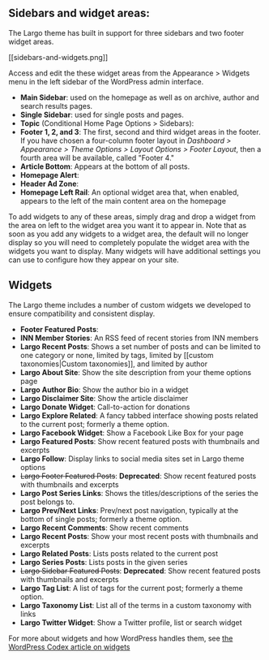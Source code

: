 ## Sidebars and widget areas:

The Largo theme has built in support for three sidebars and two footer widget areas. 

[[sidebars-and-widgets.png]]

Access and edit the these widget areas from the Appearance &gt; Widgets menu in the left sidebar of the WordPress admin interface.

- **Main Sidebar**: used on the homepage as well as on archive, author and search results pages.
- **Single Sidebar**: used for single posts and pages.
- **Topic** (Conditional Home Page Options > Sidebars): 
- **Footer 1, 2, and 3**: The first, second and third widget areas in the footer. If you have chosen a four-column footer layout in *Dashboard &gt; Appearance &gt; Theme Options &gt; Layout Options &gt; Footer Layout*, then a fourth area will be available, called "Footer 4."
- **Article Bottom**: Appears at the bottom of all posts. 
- **Homepage Alert**: 
- **Header Ad Zone**: 
- **Homepage Left Rail**: An optional widget area that, when enabled, appears to the left of the main content area on the homepage

To add widgets to any of these areas, simply drag and drop a widget from the area on left to the widget area you want it to appear in. Note that as soon as you add any widgets to a widget area, the default will no longer display so you will need to completely populate the widget area with the widgets you want to display. Many widgets will have additional settings you can use to configure how they appear on your site.

## Widgets

The Largo theme includes a number of custom widgets we developed to ensure compatibility and consistent display.

- **Footer Featured Posts**: 
- **INN Member Stories**: An RSS feed of recent stories from INN members
- **Largo Recent Posts**: Shows a set number of posts and can be limited to one category or none, limited by tags, limited by [[custom taxonomies|Custom taxonomies]], and limited by author
- **Largo About Site**: Show the site description from your theme options page
- **Largo Author Bio**: Show the author bio in a widget
- **Largo Disclaimer Site**: Show the article disclaimer
- **Largo Donate Widget**: Call-to-action for donations
- **Largo Explore Related**: A fancy tabbed interface showing posts related to the current post; formerly a theme option.
- **Largo Facebook Widget**: Show a Facebook Like Box for your page
- **Largo Featured Posts**: Show recent featured posts with thumbnails and excerpts
- **Largo Follow**: Display links to social media sites set in Largo theme options
- ~~Largo Footer Featured Posts~~: **Deprecated**: Show recent featured posts with thumbnails and excerpts
- **Largo Post Series Links**: Shows the titles/descriptions of the series the post belongs to.
- **Largo Prev/Next Links**: Prev/next post navigation, typically at the bottom of single posts; formerly a theme option.
- **Largo Recent Comments**: Show recent comments
- **Largo Recent Posts**: Show your most recent posts with thumbnails and excerpts
- **Largo Related Posts**: Lists posts related to the current post
- **Largo Series Posts**: Lists posts in the given series
- ~~Largo Sidebar Featured Posts~~: **Deprecated**: Show recent featured posts with thumbnails and excerpts
- **Largo Tag List**: A list of tags for the current post; formerly a theme option.
- **Largo Taxonomy List**: List all of the terms in a custom taxonomy with links
- **Largo Twitter Widget**: Show a Twitter profile, list or search widget

For more about widgets and how WordPress handles them, see [the WordPress Codex article on widgets](http://codex.wordpress.org/WordPress_Widgets)
